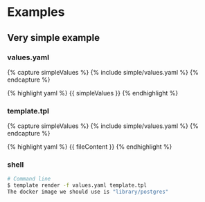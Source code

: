 
# Examples

## Very simple example

### values.yaml

{% capture simpleValues %}
  {% include simple/values.yaml %}
{% endcapture %}

{% highlight yaml %}
{{ simpleValues }}
{% endhighlight %}

### template.tpl

{% capture simpleValues %}
  {% include simple/values.yaml %}
{% endcapture %}

{% highlight yaml %}
{{ fileContent }}
{% endhighlight %}

### shell

```sh
# Command line
$ template render -f values.yaml template.tpl
The docker image we should use is "library/postgres"
```
